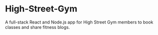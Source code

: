 # High-Street-Gym
A full-stack React and Node.js app for High Street Gym members to book classes and share fitness blogs.

